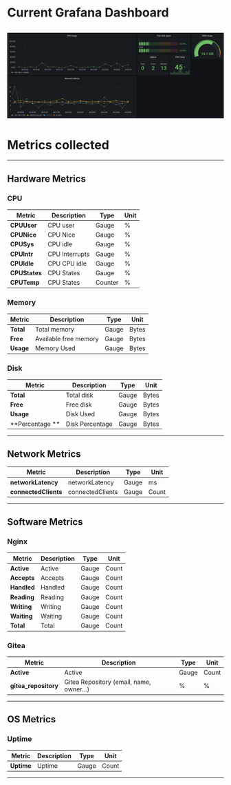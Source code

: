 # Current Grafana Dashboard
![grafana_dashboard](img/grafana_dashboard.png)
---
# Metrics collected

---
## Hardware Metrics
### CPU
| **Metric**    | **Description** | **Type** | **Unit** |
|---------------|-----------------|----------|----------|
| **CPUUser**   | CPU user        | Gauge    | %        |
| **CPUNice**   | CPU Nice        | Gauge    | %        |
| **CPUSys**    | CPU idle        | Gauge    | %        |
| **CPUIntr**   | CPU Interrupts  | Gauge    | %        |
| **CPUIdle**   | CPU CPU idle    | Gauge    | %        |
| **CPUStates** | CPU States      | Gauge    | %        |
| **CPUTemp**   | CPU States      | Counter  | %        |

### Memory
| **Metric** | **Description**       | **Type** | **Unit** |
|------------|-----------------------|----------|----------|
| **Total**  | Total memory          | Gauge    | Bytes    |
| **Free**   | Available free memory | Gauge    | Bytes    |
| **Usage**  | Memory Used           | Gauge    | Bytes    |

### Disk
| **Metric**      | **Description** | **Type** | **Unit** |
|-----------------|-----------------|----------|----------|
| **Total**       | Total disk      | Gauge    | Bytes    |
| **Free**        | Free disk       | Gauge    | Bytes    |
| **Usage**       | Disk Used       | Gauge    | Bytes    |
| **Percentage ** | Disk Percentage | Gauge    | Bytes    |

---
## Network Metrics
| **Metric**           | **Description**  | **Type** | **Unit** |
|----------------------|------------------|----------|----------|
| **networkLatency**   | networkLatency   | Gauge    | ms       |
| **connectedClients** | connectedClients | Gauge    | Count    |

---
## Software Metrics
### Nginx
| **Metric** | **Description** | **Type** | **Unit** |
|------------|-----------------|----------|----------|
| **Active** | Active          | Gauge    | Count    |
| **Accepts**| Accepts         | Gauge    | Count    |
| **Handled**| Handled         | Gauge    | Count    |
| **Reading**| Reading         | Gauge    | Count    |
| **Writing**| Writing         | Gauge    | Count    |
| **Waiting**| Waiting         | Gauge    | Count    |
| **Total**  | Total           | Gauge    | Count    |

### Gitea
| **Metric**           | **Description**                          | **Type** | **Unit** |
|----------------------|------------------------------------------|----------|----------|
| **Active**           | Active                                   | Gauge    | Count    |
| **gitea_repository** | Gitea Repository (email, name, owner...) | %        | %        |

---
## OS Metrics
### Uptime
| **Metric** | **Description** | **Type** | **Unit** |
|------------|-----------------|----------|----------|
| **Uptime** | Uptime          | Gauge    | Count    |
---

